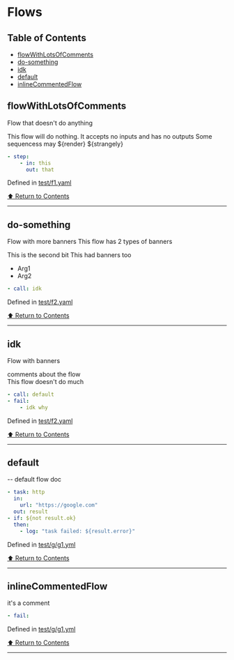 # Flows

## Table of Contents

* [flowWithLotsOfComments](#flowwithlotsofcomments)
* [do-something](#do-something)
* [idk](#idk)
* [default](#default)
* [inlineCommentedFlow](#inlinecommentedflow)

## flowWithLotsOfComments

Flow that doesn't do anything

This flow will do nothing. It accepts no inputs and
has no outputs
Some sequencess may ${render} ${strangely}

```yaml
- step:
    - in: this
      out: that

```

Defined in [test/f1.yaml](test/f1.yaml#L9)

[⬆️ Return to Contents](#table-of-contents) 

------


## do-something


Flow with more banners
This flow has 2 types of banners


This is the second bit
This had banners too
- Arg1
- Arg2 


```yaml
- call: idk

```

Defined in [test/f2.yaml](test/f2.yaml#L12)

[⬆️ Return to Contents](#table-of-contents) 

------


## idk


Flow with banners         

comments about the flow   
This flow doesn't do much 


```yaml
- call: default
- fail:
    - idk why

```

Defined in [test/f2.yaml](test/f2.yaml#L20)

[⬆️ Return to Contents](#table-of-contents) 

------


## default

-- default flow doc

```yaml
- task: http
  in:
    url: "https://google.com"
  out: result
- if: ${not result.ok}
  then:
    - log: "task failed: ${result.error}"

```

Defined in [test/g/g1.yml](test/g/g1.yml#L4)

[⬆️ Return to Contents](#table-of-contents) 

------


## inlineCommentedFlow

it's a comment

```yaml
- fail:

```

Defined in [test/g/g1.yml](test/g/g1.yml#L14)

[⬆️ Return to Contents](#table-of-contents) 

------


